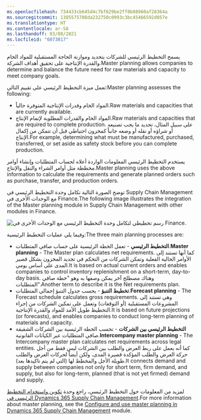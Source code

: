 ```yaml
---
ms.openlocfilehash: 734433cb645d4c7bf629be2ff8b08960af28364a
ms.sourcegitcommit: 1385575708da232750c0993c3bc45466592d057e
ms.translationtype: HT
ms.contentlocale: ar-SA
ms.lasthandoff: 03/08/2021
ms.locfileid: "6073817"
---
```

<span data-ttu-id="112b1-101">يسمح التخطيط الرئيسي للشركات بتحديد وموازنة الحاجة المستقبلية للمواد الخام والقدرة الإنتاجية على تحقيق أهداف الشركة.</span><span class="sxs-lookup"><span data-stu-id="112b1-101">Master planning allows companies to determine and balance the future need for raw materials and capacity to meet company goals.</span></span> 
 
<span data-ttu-id="112b1-102">تعمل ميزة التخطيط الرئيسي على تقييم التالي:</span><span class="sxs-lookup"><span data-stu-id="112b1-102">Master planning assesses the following:</span></span>

- <span data-ttu-id="112b1-103">المواد الخام وقدرات الإنتاجية المتوفرة حالياً.</span><span class="sxs-lookup"><span data-stu-id="112b1-103">Raw materials and capacities that are currently available.</span></span>
- <span data-ttu-id="112b1-104">المواد الخام والقدرات المطلوبة لإتمام الإنتاج.</span><span class="sxs-lookup"><span data-stu-id="112b1-104">Raw materials and capacities that are required to complete production.</span></span> <span data-ttu-id="112b1-105">على سبيل المثال، تحديد ما يجب تصنيعه أو شراؤه أو نقله أو وضعه جانباً كمخزون احتياطي قبل أن تتمكن من إكمال الإنتاج.</span><span class="sxs-lookup"><span data-stu-id="112b1-105">For example, determining what must be manufactured, purchased, transferred, or set aside as safety stock before you can complete production.</span></span>

<span data-ttu-id="112b1-106">يستخدم التخطيط الرئيسي المعلومات الواردة أعلاه لحساب المتطلبات وإنشاء أوامر مخططة مثل أوامر الشراء والنقل والإنتاج.</span><span class="sxs-lookup"><span data-stu-id="112b1-106">Master planning uses the above information to calculate the requirements and generate planned orders such as purchase, transfer, and production orders.</span></span>

<span data-ttu-id="112b1-107">توضح الصورة التالية تكامل وحدة التخطيط الرئيسي في Supply Chain Management مع الوحدات الأخرى في Finance.</span><span class="sxs-lookup"><span data-stu-id="112b1-107">The following image illustrates the integration of the Master planning module in Supply Chain Management with other modules in Finance.</span></span>
 
![رسم تخطيطي لتكامل وحدة التخطيط الرئيسي مع الوحدات الأخرى في Finance.](../media/master-planning.png)

<span data-ttu-id="112b1-109">وفيما يلي عمليات التخطيط الرئيسية:</span><span class="sxs-lookup"><span data-stu-id="112b1-109">The three main planning processes are:</span></span>

- <span data-ttu-id="112b1-110">**التخطيط الرئيسي** - تعمل الخطة الرئيسية على حساب صافي المتطلبات.</span><span class="sxs-lookup"><span data-stu-id="112b1-110">**Master planning** - The Master plan calculates net requirements.</span></span> <span data-ttu-id="112b1-111">كما أنها تستند إلى الأوامر الحالية الفعلية وتمكن الشركات من التحكم في تجديد المخزون بشكل قصير المدى على أساس يومي.</span><span class="sxs-lookup"><span data-stu-id="112b1-111">It is based on actual current orders and enables companies to control inventory replenishment on a short-term, day-to-day basis.</span></span> <span data-ttu-id="112b1-112">وهناك مصطلح آخر يمكن وصفها به وهو "خطة صافي المتطلبات".</span><span class="sxs-lookup"><span data-stu-id="112b1-112">Another term to describe it is the Net requirements plan.</span></span> 
- <span data-ttu-id="112b1-113">**تخطيط التنبؤ** - يحسب جدول التنبؤ إجمالي المتطلبات.</span><span class="sxs-lookup"><span data-stu-id="112b1-113">**Forecast planning** - The Forecast schedule calculates gross requirements.</span></span> <span data-ttu-id="112b1-114">وهي تستند إلى المشروعات المستقبلية (أو التوقعات) وتعمل على تمكين الشركات من إجراء التخطيط طويل الأمد للمواد والقدرة الإنتاجية.</span><span class="sxs-lookup"><span data-stu-id="112b1-114">It is based on future projections (or forecasts), and enables companies to conduct long-term planning of materials and capacity.</span></span> 
- <span data-ttu-id="112b1-115">**التخطيط الرئيسي بين الشركات** - تحسب الخطة الرئيسية بين الشركات الشقيقة صافي المتطلبات عبر الكيانات القانونية.</span><span class="sxs-lookup"><span data-stu-id="112b1-115">**Intercompany master planning** - The Intercompany master plan calculates net requirements across legal entities.</span></span> <span data-ttu-id="112b1-116">كما أنه يعمل على ربط العرض والطلب بين الشركات ليس فقط من أجل حركة العرض والطلب المؤكدة قصيرة المدى، ولكن أيضاً لحركات العرض والطلب طويلة الأجل والمخطط لها (التي لم يتم تاكيدها بعد).</span><span class="sxs-lookup"><span data-stu-id="112b1-116">It connects demand and supply between companies not only for short term, firm demand, and supply, but also for long-term, planned (that is not yet firmed) demand and supply.</span></span> 

<span data-ttu-id="112b1-117">لمزيد من المعلومات حول التخطيط الرئيسي، راجع وحدة [تكوين واستخدام التخطيط الرئيسي في Dynamics 365 Supply Chain Management](https://docs.microsoft.com/learn/modules/configure-use-master-planning-dyn365-supply-chain-mgmt//?azure-portal=true).</span><span class="sxs-lookup"><span data-stu-id="112b1-117">For more information about master planning, see the [Configure and use master planning in Dynamics 365 Supply Chain Management](https://docs.microsoft.com/learn/modules/configure-use-master-planning-dyn365-supply-chain-mgmt//?azure-portal=true) module.</span></span>
